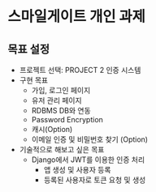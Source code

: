 # 스마일게이트 개인 과제
## 목표 설정
- 프로젝트 선택: PROJECT 2 인증 시스템
- 구현 목표
  - 가입, 로그인 페이지
  - 유저 관리 페이지
  - RDBMS DB와 연동
  - Password Encryption
  - 캐시(Option)
  - 이메일 인증 및 비밀번호 찾기 (Option)
- 기술적으로 해보고 싶은 목표
  - Django에서 JWT를 이용한 인증 처리
    - 앱 생성 및 사용자 등록
    - 등록된 사용자로 토큰 요청 및 생성
